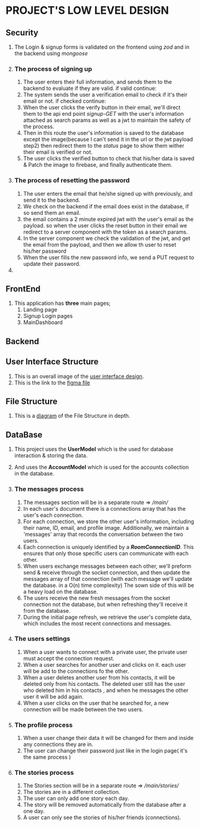# PROJECT'S LOW LEVEL DESIGN

## Security
1. The Login & signup forms is validated on the frontend using *zod* and in the backend using *mongoose*

2. ### The process of signing up
    1. The user enters their full information, and sends them to the backend to evaluate if they are valid. if valid continue:
    2. The system sends the user a verification email to check if it's their email or not. if checked continue:
    3. When the user clicks the verify button in their email, we'll direct them to the api end point *signup-GET* with the user's information attached as search params as well as a jwt to maintain the safety of the process.
    4. Then in this route the user's information is saved to the database except the image(because I can't send it in the url or the jwt payload step2) then redirect them to the *status* page to show them wither their email is verified or not.
    5. The user clicks the verified button to check that his/her data is saved & Patch the image to firebase, and finally authenticate them.

3. ### The process of resetting the password
   1. The user enters the email that he/she signed up with previously, and send it to the backend.
   2. We check on the backend if the email does exist in the database, if so send them an email.
   3. the email contains a 2 minute expired jwt with the user's email as the payload. so when the user clicks the reset button in their email
   we redirect to a server component with the token as a search params.
   4. In the server component we check the validation of the jwt, and get the email from the payload, and then we allow th user to reset his/her password
   5. When the user fills the new password info, we send a PUT request to update their password.
4. 

## FrontEnd
1. This application has **three** main pages;
    1. Landing page
    1. Signup Login pages
    1. MainDashboard

## Backend

## User Interface Structure
1. This is an overall image of the [user interface design](./assets//user-interface.png).
2. This is the link to the [figma file](https://www.figma.com/file/ApodrSdWEShpHn36QqRmDV/Chat-Call-app?type=design&mode=design&t=3ujTHEChPxCtH6T4-0)

## File Structure
1. This is a [diagram](./assets//user-interface.png) of the File Structure in depth.  

## DataBase
1. This project uses the **UserModel** which is the used for database interaction & storing the data.
2. And uses the **AccountModel** which is used for the accounts collection in the database.

3. ### The messages process
   1. The messages section will be in a separate route => */main/*
   2. In each user's document there is a connections array that has the user's each connection.
   3. For each connection, we store the other user's information, including their name, ID, email, and profile image. Additionally, we maintain a 'messages' array that records the conversation between the two users.
   4. Each connection is uniquely identified by a ***RoomConnectionID***. This ensures that only those specific users can communicate with each other.
   5. When users exchange messages between each other, we'll preform send & receive through the socket connection, and then update the messages array of that connection (with each message we'll update the database. in a O(n) time complexity) The sown side of this will be a heavy load on the database. 
   6. The users receive the new fresh messages from the socket connection not the database, but when refreshing they'll receive it from the database.
   7. During the initial page refresh, we retrieve the user's complete data, which includes the most recent connections and messages. 

4. ### The users settings
    1. When a user wants to connect with a private user, the private user must accept the connection request.
    2. When a user searches for another user and clicks on it. each user will be add to the connections fo the other.
    3. When a user deletes another user from his contacts, it will be deleted only from his contacts. The deleted user still has the user who deleted him in his contacts , and when he messages the other user it will be add again.
    4. When a user clicks on the user that he searched for, a new connection will be made between the two users.

5. ### The profile process
   1. When a user change their data it will be changed for them and inside any connections they are in.
   2. The user can change their password just like in the login page( it's the same process )

6. ### The stories process
   1. The Stories section will be in a separate route => */main/stories/* 
   2. The stories are in a different collection.
   3. The user can only add one story each day.
   4. The story will be removed automatically from the database after a one day.
   5. A user can only see the stories of his/her friends (connections).
